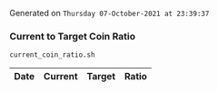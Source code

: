Generated on `Thursday 07-October-2021 at 23:39:37`

### Current to Target Coin Ratio
`current_coin_ratio.sh`

Date|Current|Target|Ratio
---|---|---|---
